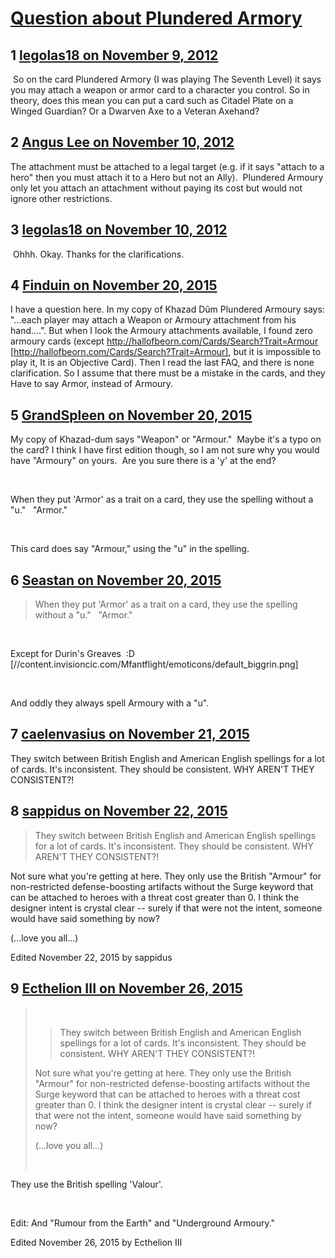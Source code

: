 # [Question about Plundered Armory](https://community.fantasyflightgames.com/topic/74020-question-about-plundered-armory/)

## 1 [legolas18 on November 9, 2012](https://community.fantasyflightgames.com/topic/74020-question-about-plundered-armory/?do=findComment&comment=721042)

 So on the card Plundered Armory (I was playing The Seventh Level) it says you may attach a weapon or armor card to a character you control. So in theory, does this mean you can put a card such as Citadel Plate on a Winged Guardian? Or a Dwarven Axe to a Veteran Axehand?

## 2 [Angus Lee on November 10, 2012](https://community.fantasyflightgames.com/topic/74020-question-about-plundered-armory/?do=findComment&comment=721082)

The attachment must be attached to a legal target (e.g. if it says "attach to a hero" then you must attach it to a Hero but not an Ally).  Plundered Armoury only let you attach an attachment without paying its cost but would not ignore other restrictions.

## 3 [legolas18 on November 10, 2012](https://community.fantasyflightgames.com/topic/74020-question-about-plundered-armory/?do=findComment&comment=721091)

 Ohhh. Okay. Thanks for the clarifications.

## 4 [Finduin on November 20, 2015](https://community.fantasyflightgames.com/topic/74020-question-about-plundered-armory/?do=findComment&comment=1901887)

I have a question here. In my copy of Khazad Dûm Plundered Armoury says: "...each player may attach a Weapon or Armoury attachment from his hand....". But when I look the Armoury attachments available, I found zero armoury cards (except http://hallofbeorn.com/Cards/Search?Trait=Armour [http://hallofbeorn.com/Cards/Search?Trait=Armour], but it is impossible to play it, It is an Objective Card). Then I read the last FAQ, and there is none clarification. So I assume that there must be a mistake in the cards, and they Have to say Armor, instead of Armoury.

## 5 [GrandSpleen on November 20, 2015](https://community.fantasyflightgames.com/topic/74020-question-about-plundered-armory/?do=findComment&comment=1902140)

My copy of Khazad-dum says "Weapon" or "Armour."  Maybe it's a typo on the card? I think I have first edition though, so I am not sure why you would have "Armoury" on yours.  Are you sure there is a 'y' at the end?

 

When they put 'Armor' as a trait on a card, they use the spelling without a "u."   "Armor."

 

This card does say "Armour," using the "u" in the spelling.  

## 6 [Seastan on November 20, 2015](https://community.fantasyflightgames.com/topic/74020-question-about-plundered-armory/?do=findComment&comment=1902214)

> When they put 'Armor' as a trait on a card, they use the spelling without a "u."   "Armor."

 

Except for Durin's Greaves  :D [//content.invisioncic.com/Mfantflight/emoticons/default_biggrin.png]

 

And oddly they always spell Armoury with a "u".

## 7 [caelenvasius on November 21, 2015](https://community.fantasyflightgames.com/topic/74020-question-about-plundered-armory/?do=findComment&comment=1902690)

They switch between British English and American English spellings for a lot of cards. It's inconsistent. They should be consistent. WHY AREN'T THEY CONSISTENT?!

## 8 [sappidus on November 22, 2015](https://community.fantasyflightgames.com/topic/74020-question-about-plundered-armory/?do=findComment&comment=1903264)

> They switch between British English and American English spellings for a lot of cards. It's inconsistent. They should be consistent. WHY AREN'T THEY CONSISTENT?!

Not sure what you're getting at here. They only use the British "Armour" for non-restricted defense-boosting artifacts without the Surge keyword that can be attached to heroes with a threat cost greater than 0. I think the designer intent is crystal clear -- surely if that were not the intent, someone would have said something by now?

(...love you all...)

Edited November 22, 2015 by sappidus

## 9 [Ecthelion III on November 26, 2015](https://community.fantasyflightgames.com/topic/74020-question-about-plundered-armory/?do=findComment&comment=1908102)

>  
> 
> > They switch between British English and American English spellings for a lot of cards. It's inconsistent. They should be consistent. WHY AREN'T THEY CONSISTENT?!
> 
> Not sure what you're getting at here. They only use the British "Armour" for non-restricted defense-boosting artifacts without the Surge keyword that can be attached to heroes with a threat cost greater than 0. I think the designer intent is crystal clear -- surely if that were not the intent, someone would have said something by now?
> 
> (...love you all...)
> 
>  

They use the British spelling 'Valour'.

 

Edit: And "Rumour from the Earth" and "Underground Armoury."

Edited November 26, 2015 by Ecthelion III

